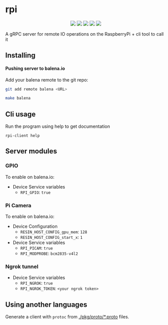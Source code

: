 # rpi

<p align="center">
<a href="https://github.com/gbbirkisson/rpi/releases/latest"><img src="https://img.shields.io/github/release/gbbirkisson/rpi.svg?style=flat-square"/></a>
<a href="https://travis-ci.org/gbbirkisson/rpi"><img src="https://img.shields.io/travis/gbbirkisson/rpi/master.svg?style=flat-square"/></a>
<a href="https://goreportcard.com/report/github.com/gbbirkisson/rpi"><img src="https://goreportcard.com/badge/github.com/gbbirkisson/rpi?style=flat-square"/></a>
<a href="https://godoc.org/github.com/gbbirkisson/rpi"><img src="https://img.shields.io/badge/godoc-reference-blue.svg?style=flat-square"/></a>
<a href="./LICENSE"><img src="https://img.shields.io/badge/license-Apache%202.0-blue.svg?style=flat-square"/></a>
</p>

A gRPC server for remote IO operations on the RaspberryPi + cli tool to call it

## Installing

#### Pushing server to balena.io

Add your balena remote to the git repo:

```bash
git add remote balena <URL>
```

```bash
make balena
```

## Cli usage

Run the program using help to get documentation

```
rpi-client help
```

## Server modules

### GPIO

To enable on balena.io:

* Device Service variables
    * `RPI_GPIO`: `true`

### Pi Camera

To enable on balena.io:

* Device Configuration
    * `RESIN_HOST_CONFIG_gpu_mem`: `128`
    * `RESIN_HOST_CONFIG_start_x`: `1`
* Device Service variables
    * `RPI_PICAM`: `true`
    * `RPI_MODPROBE`: `bcm2835-v4l2`

### Ngrok tunnel

* Device Service variables
    * `RPI_NGROK`: `true`
    * `RPI_NGROK_TOKEN`: `<your ngrok token>`

## Using another languages

Generate a client with `protoc` from [./pkg/proto/*.proto](./pkg/proto) files.
